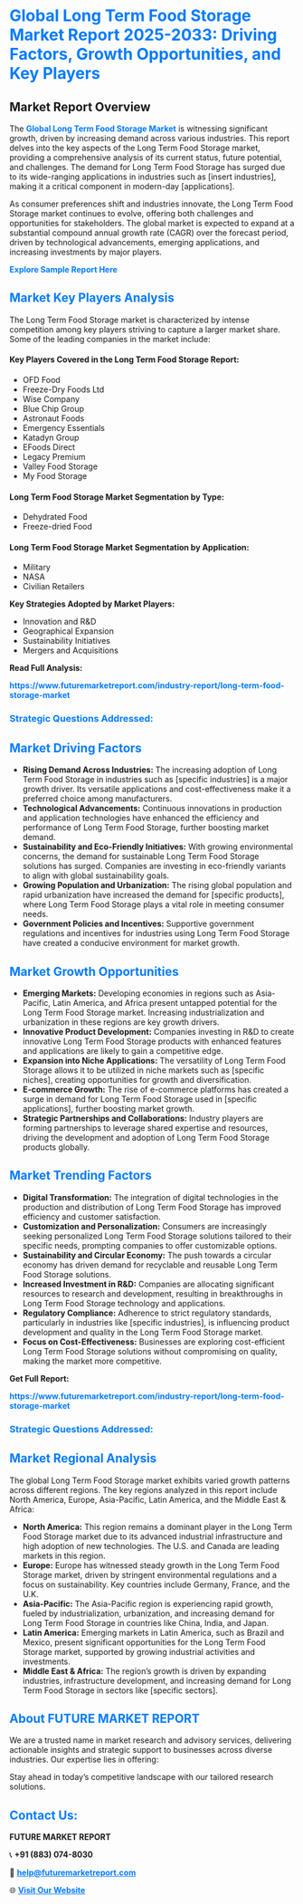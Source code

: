 <h1 style="color: #007BFF;">Global Long Term Food Storage Market Report 2025-2033: Driving Factors, Growth Opportunities, and Key Players</h1>

<section id="overview">
<h2>Market Report Overview</h2>
<p>The <a href="https://www.futuremarketreport.com/industry-report/long-term-food-storage-market" style="color: #007BFF; text-decoration: none;"><strong>Global Long Term Food Storage Market</strong></a> is witnessing significant growth, driven by increasing demand across various industries. This report delves into the key aspects of the Long Term Food Storage market, providing a comprehensive analysis of its current status, future potential, and challenges. The demand for Long Term Food Storage has surged due to its wide-ranging applications in industries such as [insert industries], making it a critical component in modern-day [applications].</p>
<p>As consumer preferences shift and industries innovate, the Long Term Food Storage market continues to evolve, offering both challenges and opportunities for stakeholders. The global market is expected to expand at a substantial compound annual growth rate (CAGR) over the forecast period, driven by technological advancements, emerging applications, and increasing investments by major players.</p>
</section>

<section id="overview">
<p><a href="https://www.futuremarketreport.com/request-sample/reportId=86114" style="color: #007BFF; text-decoration: none;"><strong>Explore Sample Report Here</strong></a></p>
</section>

<section id="key-players">
<h2 style="color: #007BFF;">Market Key Players Analysis</h2>
<p>The Long Term Food Storage market is characterized by intense competition among key players striving to capture a larger market share. Some of the leading companies in the market include:</p>
<h4>Key Players Covered in the Long Term Food Storage Report:</h4>
<ul><li>OFD Food</li><li>Freeze-Dry Foods Ltd</li><li>Wise Company</li><li>Blue Chip Group</li><li>Astronaut Foods</li><li>Emergency Essentials</li><li>Katadyn Group</li><li>EFoods Direct</li><li>Legacy Premium</li><li>Valley Food Storage</li><li>My Food Storage</li></ul>
<h4>Long Term Food Storage Market Segmentation by Type:</h4>
<ul><li>Dehydrated Food</li><li>Freeze-dried Food</li></ul>

<h4>Long Term Food Storage Market Segmentation by Application:</h4>
<ul><li>Military</li><li>NASA</li><li>Civilian Retailers</li></ul>
<p><strong>Key Strategies Adopted by Market Players:</strong></p>
<ul>
<li>Innovation and R&D</li>
<li>Geographical Expansion</li>
<li>Sustainability Initiatives</li>
<li>Mergers and Acquisitions</li>
</ul>
</section>

<section>
<p><strong>Read Full Analysis: </strong></p><a href="https://www.futuremarketreport.com/industry-report/long-term-food-storage-market" style="color: #007BFF; text-decoration: none;"><strong>https://www.futuremarketreport.com/industry-report/long-term-food-storage-market</strong></a>
<h3 style="color: #007BFF;">Strategic Questions Addressed:</h3>
</section>

<section id="driving-factors">
<h2 style="color: #007BFF;">Market Driving Factors</h2>
<ul>
<li><strong>Rising Demand Across Industries:</strong> The increasing adoption of Long Term Food Storage in industries such as [specific industries] is a major growth driver. Its versatile applications and cost-effectiveness make it a preferred choice among manufacturers.</li>
<li><strong>Technological Advancements:</strong> Continuous innovations in production and application technologies have enhanced the efficiency and performance of Long Term Food Storage, further boosting market demand.</li>
<li><strong>Sustainability and Eco-Friendly Initiatives:</strong> With growing environmental concerns, the demand for sustainable Long Term Food Storage solutions has surged. Companies are investing in eco-friendly variants to align with global sustainability goals.</li>
<li><strong>Growing Population and Urbanization:</strong> The rising global population and rapid urbanization have increased the demand for [specific products], where Long Term Food Storage plays a vital role in meeting consumer needs.</li>
<li><strong>Government Policies and Incentives:</strong> Supportive government regulations and incentives for industries using Long Term Food Storage have created a conducive environment for market growth.</li>
</ul>
</section>

<section id="growth-opportunities">
<h2 style="color: #007BFF;">Market Growth Opportunities</h2>
<ul>
<li><strong>Emerging Markets:</strong> Developing economies in regions such as Asia-Pacific, Latin America, and Africa present untapped potential for the Long Term Food Storage market. Increasing industrialization and urbanization in these regions are key growth drivers.</li>
<li><strong>Innovative Product Development:</strong> Companies investing in R&D to create innovative Long Term Food Storage products with enhanced features and applications are likely to gain a competitive edge.</li>
<li><strong>Expansion into Niche Applications:</strong> The versatility of Long Term Food Storage allows it to be utilized in niche markets such as [specific niches], creating opportunities for growth and diversification.</li>
<li><strong>E-commerce Growth:</strong> The rise of e-commerce platforms has created a surge in demand for Long Term Food Storage used in [specific applications], further boosting market growth.</li>
<li><strong>Strategic Partnerships and Collaborations:</strong> Industry players are forming partnerships to leverage shared expertise and resources, driving the development and adoption of Long Term Food Storage products globally.</li>
</ul>
</section>

<section id="trending-factors">
<h2 style="color: #007BFF;">Market Trending Factors</h2>
<ul>
<li><strong>Digital Transformation:</strong> The integration of digital technologies in the production and distribution of Long Term Food Storage has improved efficiency and customer satisfaction.</li>
<li><strong>Customization and Personalization:</strong> Consumers are increasingly seeking personalized Long Term Food Storage solutions tailored to their specific needs, prompting companies to offer customizable options.</li>
<li><strong>Sustainability and Circular Economy:</strong> The push towards a circular economy has driven demand for recyclable and reusable Long Term Food Storage solutions.</li>
<li><strong>Increased Investment in R&D:</strong> Companies are allocating significant resources to research and development, resulting in breakthroughs in Long Term Food Storage technology and applications.</li>
<li><strong>Regulatory Compliance:</strong> Adherence to strict regulatory standards, particularly in industries like [specific industries], is influencing product development and quality in the Long Term Food Storage market.</li>
<li><strong>Focus on Cost-Effectiveness:</strong> Businesses are exploring cost-efficient Long Term Food Storage solutions without compromising on quality, making the market more competitive.</li>
</ul>
</section>

<section>
<p><strong>Get Full Report: </strong></p><a href="https://www.futuremarketreport.com/industry-report/long-term-food-storage-market" style="color: #007BFF; text-decoration: none;"><strong>https://www.futuremarketreport.com/industry-report/long-term-food-storage-market</strong></a>
<h3 style="color: #007BFF;">Strategic Questions Addressed:</h3>
</section>


<section id="regional-analysis">
<h2 style="color: #007BFF;">Market Regional Analysis</h2>
<p>The global Long Term Food Storage market exhibits varied growth patterns across different regions. The key regions analyzed in this report include North America, Europe, Asia-Pacific, Latin America, and the Middle East & Africa:</p>
<ul>
<li><strong>North America:</strong> This region remains a dominant player in the Long Term Food Storage market due to its advanced industrial infrastructure and high adoption of new technologies. The U.S. and Canada are leading markets in this region.</li>
<li><strong>Europe:</strong> Europe has witnessed steady growth in the Long Term Food Storage market, driven by stringent environmental regulations and a focus on sustainability. Key countries include Germany, France, and the U.K.</li>
<li><strong>Asia-Pacific:</strong> The Asia-Pacific region is experiencing rapid growth, fueled by industrialization, urbanization, and increasing demand for Long Term Food Storage in countries like China, India, and Japan.</li>
<li><strong>Latin America:</strong> Emerging markets in Latin America, such as Brazil and Mexico, present significant opportunities for the Long Term Food Storage market, supported by growing industrial activities and investments.</li>
<li><strong>Middle East & Africa:</strong> The region’s growth is driven by expanding industries, infrastructure development, and increasing demand for Long Term Food Storage in sectors like [specific sectors].</li>
</ul>
</section>

<footer>
<h2 style="color: #007BFF;">About FUTURE MARKET REPORT</h2>
<p>We are a trusted name in market research and advisory services, delivering actionable insights and strategic support to businesses across diverse industries. Our expertise lies in offering:</p>

<p>Stay ahead in today’s competitive landscape with our tailored research solutions.</p>

<h2 style="color: #007BFF;">Contact Us:</h2>
<p><strong>FUTURE MARKET REPORT</strong></p>
<p>📞 <strong>+91 (883) 074-8030</strong></p>
<p>📧 <strong><a href="mailto:help@futuremarketreport.com" style="color: #007BFF;">help@futuremarketreport.com</a></strong></p>
<p>🌐 <strong><a href="https://www.futuremarketreport.com/" style="color: #007BFF;">Visit Our Website</a></strong></p>
</footer>